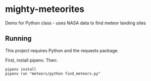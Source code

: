# mighty-meteorites
Demo for Python class - uses NASA data to find meteor landing sites

## Running

This project requires Python and the requests package.

First, install pipenv.  Then:
```
pipenv install
pipenv run "meteors/python find_meteors.py"
```

